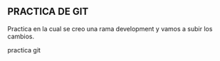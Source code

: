 ## PRACTICA DE GIT

Practica en la cual se creo una rama development y vamos a subir los cambios.

practica git
